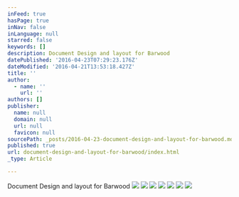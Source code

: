 ```yaml
---
inFeed: true
hasPage: true
inNav: false
inLanguage: null
starred: false
keywords: []
description: Document Design and layout for Barwood
datePublished: '2016-04-23T07:29:23.176Z'
dateModified: '2016-04-21T13:53:18.427Z'
title: ''
author:
  - name: ''
    url: ''
authors: []
publisher:
  name: null
  domain: null
  url: null
  favicon: null
sourcePath: _posts/2016-04-23-document-design-and-layout-for-barwood.md
published: true
url: document-design-and-layout-for-barwood/index.html
_type: Article

---
```

Document Design and layout for Barwood
![](https://the-grid-user-content.s3-us-west-2.amazonaws.com/717cd193-b683-4071-99aa-4ce9ae513d01.jpg)
![](https://the-grid-user-content.s3-us-west-2.amazonaws.com/c6832dfa-44aa-4721-8be1-c37b74f75c0a.jpg)
![](https://the-grid-user-content.s3-us-west-2.amazonaws.com/e168fd41-a8c6-4ea1-a731-58d7bfd3eb0c.jpg)
![](https://the-grid-user-content.s3-us-west-2.amazonaws.com/d4245e82-e144-4a4a-aa23-6a1fa786989a.jpg)
![](https://the-grid-user-content.s3-us-west-2.amazonaws.com/aa9f8d6a-0147-409d-818a-cb4a0b0ca313.jpg)
![](https://the-grid-user-content.s3-us-west-2.amazonaws.com/bbd276d3-d658-4e6b-8f00-a2031f654131.jpg)
![](https://the-grid-user-content.s3-us-west-2.amazonaws.com/b4c1afff-a980-48d2-a984-c3fa24ea98aa.jpg)